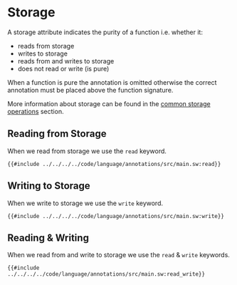 # Storage

A storage attribute indicates the purity of a function i.e. whether it:

- reads from storage
- writes to storage
- reads from and writes to storage
- does not read or write (is pure)

When a function is pure the annotation is omitted otherwise the correct annotation must be placed above the function signature.

More information about storage can be found in the [common storage operations](../../../operations/storage/index.md) section.

## Reading from Storage

When we read from storage we use the `read` keyword.

```sway
{{#include ../../../../code/language/annotations/src/main.sw:read}}
```

## Writing to Storage

When we write to storage we use the `write` keyword.

```sway
{{#include ../../../../code/language/annotations/src/main.sw:write}}
```

## Reading & Writing

When we read from and write to storage we use the `read` & `write` keywords.

```sway
{{#include ../../../../code/language/annotations/src/main.sw:read_write}}
```
